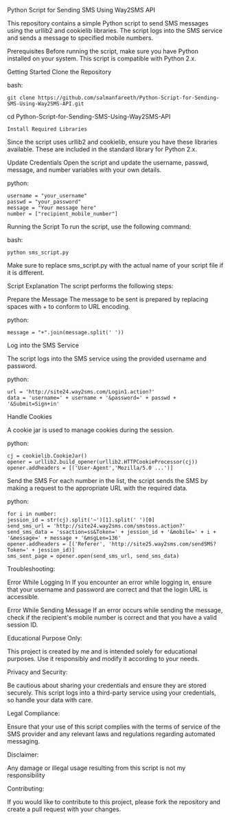 Python Script for Sending SMS Using Way2SMS API

This repository contains a simple Python script to send SMS messages using the urllib2 and cookielib libraries. The script logs into the SMS service and sends a message to specified mobile numbers.

Prerequisites
Before running the script, make sure you have Python installed on your system. This script is compatible with Python 2.x.

Getting Started
Clone the Repository

bash:

    git clone https://github.com/salmanfareeth/Python-Script-for-Sending-SMS-Using-Way2SMS-API.git

cd Python-Script-for-Sending-SMS-Using-Way2SMS-API

    Install Required Libraries

Since the script uses urllib2 and cookielib, ensure you have these libraries available. These are included in the standard library for Python 2.x.

Update Credentials
Open the script and update the username, passwd, message, and number variables with your own details.

python:

    username = "your_username"
    passwd = "your_password"
    message = "Your message here"
    number = ["recipient_mobile_number"]

Running the Script
To run the script, use the following command:

bash:

    python sms_script.py

Make sure to replace sms_script.py with the actual name of your script file if it is different.

Script Explanation
The script performs the following steps:

Prepare the Message
The message to be sent is prepared by replacing spaces with + to conform to URL encoding.

python:

    message = "+".join(message.split(' '))

Log into the SMS Service

The script logs into the SMS service using the provided username and password.

python:

    url = 'http://site24.way2sms.com/Login1.action?'
    data = 'username=' + username + '&password=' + passwd + '&Submit=Sign+in'

Handle Cookies

A cookie jar is used to manage cookies during the session.

python:

    cj = cookielib.CookieJar()
    opener = urllib2.build_opener(urllib2.HTTPCookieProcessor(cj))
    opener.addheaders = [('User-Agent','Mozilla/5.0 ...')]

Send the SMS
For each number in the list, the script sends the SMS by making a request to the appropriate URL with the required data.

python:

    for i in number:
    jession_id = str(cj).split('~')[1].split(' ')[0]
    send_sms_url = 'http://site24.way2sms.com/smstoss.action?'
    send_sms_data = 'ssaction=ss&Token=' + jession_id + '&mobile=' + i + '&message=' + message + '&msgLen=136'
    opener.addheaders = [('Referer', 'http://site25.way2sms.com/sendSMS?Token=' + jession_id)]
    sms_sent_page = opener.open(send_sms_url, send_sms_data)
    
Troubleshooting:

Error While Logging In
    If you encounter an error while logging in, ensure that your username and password are correct and that the login URL is accessible.

Error While Sending Message
    If an error occurs while sending the message, check if the recipient's mobile number is correct and that you have a valid session ID.


Educational Purpose Only:

This project is created by me and is intended solely for educational purposes. Use it responsibly and modify it according to your needs.


Privacy and Security:

Be cautious about sharing your credentials and ensure they are stored securely. This script logs into a third-party service using your credentials, so handle your data with care.


Legal Compliance:

Ensure that your use of this script complies with the terms of service of the SMS provider and any relevant laws and regulations regarding automated messaging.


Disclaimer:

Any damage or illegal usage resulting from this script is not my responsibility




Contributing: 

If you would like to contribute to this project, please fork the repository and create a pull request with your changes.
